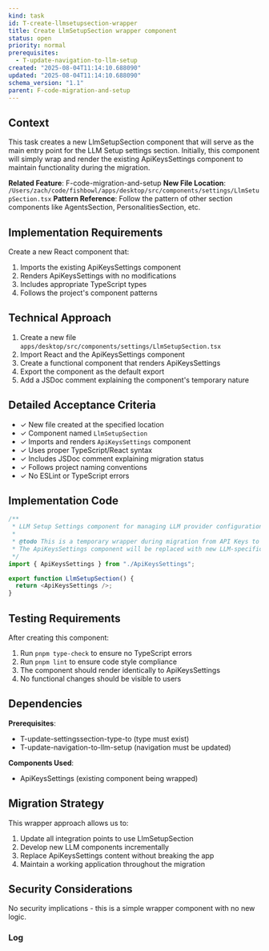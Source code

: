 ```yaml
---
kind: task
id: T-create-llmsetupsection-wrapper
title: Create LlmSetupSection wrapper component
status: open
priority: normal
prerequisites:
  - T-update-navigation-to-llm-setup
created: "2025-08-04T11:14:10.688090"
updated: "2025-08-04T11:14:10.688090"
schema_version: "1.1"
parent: F-code-migration-and-setup
---
```


## Context

This task creates a new LlmSetupSection component that will serve as the main entry point for the LLM Setup settings section. Initially, this component will simply wrap and render the existing ApiKeysSettings component to maintain functionality during the migration.

**Related Feature**: F-code-migration-and-setup
**New File Location**: `/Users/zach/code/fishbowl/apps/desktop/src/components/settings/LlmSetupSection.tsx`
**Pattern Reference**: Follow the pattern of other section components like AgentsSection, PersonalitiesSection, etc.

## Implementation Requirements

Create a new React component that:

1. Imports the existing ApiKeysSettings component
2. Renders ApiKeysSettings with no modifications
3. Includes appropriate TypeScript types
4. Follows the project's component patterns

## Technical Approach

1. Create a new file `apps/desktop/src/components/settings/LlmSetupSection.tsx`
2. Import React and the ApiKeysSettings component
3. Create a functional component that renders ApiKeysSettings
4. Export the component as the default export
5. Add a JSDoc comment explaining the component's temporary nature

## Detailed Acceptance Criteria

- ✓ New file created at the specified location
- ✓ Component named `LlmSetupSection`
- ✓ Imports and renders `ApiKeysSettings` component
- ✓ Uses proper TypeScript/React syntax
- ✓ Includes JSDoc comment explaining migration status
- ✓ Follows project naming conventions
- ✓ No ESLint or TypeScript errors

## Implementation Code

```typescript
/**
 * LLM Setup Settings component for managing LLM provider configurations.
 *
 * @todo This is a temporary wrapper during migration from API Keys to LLM Setup.
 * The ApiKeysSettings component will be replaced with new LLM-specific components.
 */
import { ApiKeysSettings } from "./ApiKeysSettings";

export function LlmSetupSection() {
  return <ApiKeysSettings />;
}
```

## Testing Requirements

After creating this component:

1. Run `pnpm type-check` to ensure no TypeScript errors
2. Run `pnpm lint` to ensure code style compliance
3. The component should render identically to ApiKeysSettings
4. No functional changes should be visible to users

## Dependencies

**Prerequisites**:

- T-update-settingssection-type-to (type must exist)
- T-update-navigation-to-llm-setup (navigation must be updated)

**Components Used**:

- ApiKeysSettings (existing component being wrapped)

## Migration Strategy

This wrapper approach allows us to:

1. Update all integration points to use LlmSetupSection
2. Develop new LLM components incrementally
3. Replace ApiKeysSettings content without breaking the app
4. Maintain a working application throughout the migration

## Security Considerations

No security implications - this is a simple wrapper component with no new logic.

### Log
